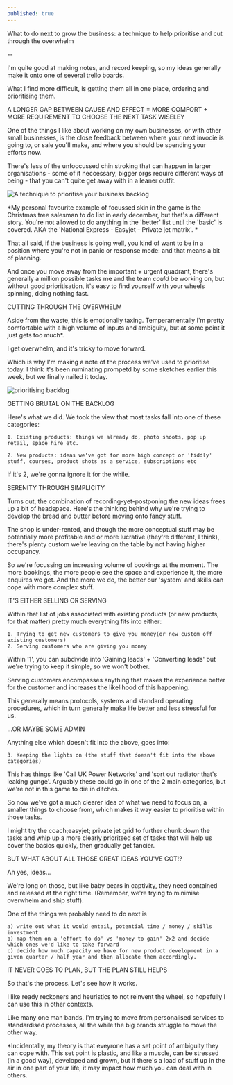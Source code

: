 ```yaml
---
published: true
---
```

What to do next to grow the business: a technique to help prioritise and cut through the overwhelm

--

I'm quite good at making notes, and record keeping, so my ideas generally make it onto one of several trello boards.

What I find more difficult, is getting them all in one place, ordering and prioritising them.

A LONGER GAP BETWEEN CAUSE AND EFFECT = MORE COMFORT + MORE REQUIREMENT TO CHOOSE THE NEXT TASK WISELEY

One of the things I like about working on my own businesses, or with other small businesses, is the close feedback between where your next invocie is going to, or sale you'll make, and where you should be spending your efforts now. 

There's less of the unfoccussed chin stroking that can happen in larger organisations - some of it neccessary, bigger orgs require different ways of being - that you can't quite get away with in a leaner outfit. 


![A technique to prioritise your business backlog]({{site.baseurl}}/_posts/IMG_3970.jpeg)

*My personal favourite example of focussed skin in the game is the Christmas tree salesman to do list in early december, but that's a different story. You're not allowed to do anything in the 'better' list until the 'basic' is covered. AKA the 'National Express - Easyjet - Private jet matrix'. 
*


That all said, if the business is going well, you kind of want to be in a position where you're not in panic or response mode: and that means a bit of planning.

And once you move away from the important + urgent quadrant, there's generally a million possible tasks me and the team *could* be working on, but without good prioritisation, it's easy to find yourself with your wheels spinning, doing nothing fast.

CUTTING THROUGH THE OVERWHELM

Aside from the waste, this is emotionally taxing. Temperamentally I'm pretty comfortable with a high volume of inputs and ambiguity, but at some point it just gets too much*. 

I get overwhelm, and it's tricky to move forward. 

Which is why I'm making a note of the process we've used to prioritise today. I think it's been ruminating prompetd by some sketches earlier this week, but we finally nailed it today.

![prioritising backlog]({{site.baseurl}}/_posts/prioritising-backlo-james-pallister.jpg)


GETTING BRUTAL ON THE BACKLOG

Here's what we did. We took the view that most tasks fall into one of these categories:

    1. Existing products: things we already do, photo shoots, pop up retail, space hire etc. 

    2. New products: ideas we've got for more high concept or 'fiddly' stuff, courses, product shots as a service, subscriptions etc

If it's 2, we're gonna ignore it for the while. 

SERENITY THROUGH SIMPLICITY

Turns out, the combination of recording-yet-postponing the new ideas frees up a bit of headspace. Here's the thinking behind why we're trying to develop the bread and butter before moving onto fancy stuff. 

The shop is under-rented, and though the more conceptual stuff may be potentially more profitable and or more lucrative (they're different, I think), there's plenty custom we're leaving on the table by not having higher occupancy. 

So we're focussing on increasing volume of bookings at the moment. The more bookings, the more people see the space and experience it, the more enquires we get. And the more we do, the better our 'system' and skills can cope with more complex stuff.

IT'S EITHER SELLING OR SERVING

Within that list of jobs associated with existing products (or new products, for that matter) pretty much everything fits into either:

	1. Trying to get new customers to give you money(or new custom off existing customers)
	2. Serving customers who are giving you money

Within '1', you can subdivide into 'Gaining leads' + 'Converting leads' but we're trying to keep it simple, so we won't bother. 

Serving customers encompasses anything that makes the experience better for the customer and increases the likelihood of this happening. 

This generally means protocols, systems and standard operating procedures, which in turn generally make life better and less stressful for us.

...OR MAYBE SOME ADMIN

Anything else which doesn't fit into the above, goes into:

	3. Keeping the lights on (the stuff that doesn't fit into the above categories)

This has things like 'Call UK Power Networks' and 'sort out radiator that's leaking gunge'. Arguably these could go in one of the 2 main categories, but we're not in this game to die in ditches.

So now we've got a much clearer idea of what we need to focus on, a smaller things to choose from, which makes it way easier to prioritise within those tasks.

I might try the coach;easyjet; private jet grid to further chunk down the tasks and whip up a more clearly prioritsed set of tasks that will help us cover the basics quickly, then gradually get fancier. 

BUT WHAT ABOUT ALL THOSE GREAT IDEAS YOU'VE GOT!?

Ah yes, ideas...

We're long on those, but like baby bears in captivity, they need contained and released at the right time. (Remember, we're trying to minimise overwhelm and ship stuff). 

One of the things we probably need to do next is 

	a) write out what it would entail, potential time / money / skills investment
	b) map them on a 'effort to do' vs 'money to gain' 2x2 and decide which ones we'd like to take forward
    c) decide how much capacity we have for new product development in a given quarter / half year and then allocate them accordingly.

IT NEVER GOES TO PLAN, BUT THE PLAN STILL HELPS

So that's the process. Let's see how it works.

I like ready reckoners and heuristics to not reinvent the wheel, so hopefully I can use this in other contexts. 

Like many one man bands, I'm trying to move from personalised services to standardised processes, all the while the big brands struggle to move the other way.


*Incidentally, my theory is that eveyrone has a set point of ambiguity they can cope with. This set point is plastic, and like a muscle, can be stressed (in a good way), developed and grown, but if there's a load of stuff up in the air in one part of your life, it may impact how much you can deal with in others.
